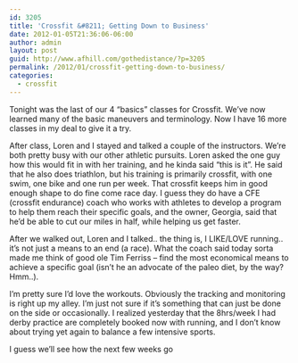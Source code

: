 ```yaml
---
id: 3205
title: 'Crossfit &#8211; Getting Down to Business'
date: 2012-01-05T21:36:06-06:00
author: admin
layout: post
guid: http://www.afhill.com/gothedistance/?p=3205
permalink: /2012/01/crossfit-getting-down-to-business/
categories:
  - crossfit
---
```

Tonight was the last of our 4 &#8220;basics&#8221; classes for Crossfit. We&#8217;ve now learned many of the basic maneuvers and terminology. Now I have 16 more classes in my deal to give it a try. 

After class, Loren and I stayed and talked a couple of the instructors. We&#8217;re both pretty busy with our other athletic pursuits. Loren asked the one guy how this would fit in with her training, and he kinda said &#8220;this is it&#8221;. He said that he also does triathlon, but his training is primarily crossfit, with one swim, one bike and one run per week. That crossfit keeps him in good enough shape to do fine come race day. I guess they do have a CFE (crossfit endurance) coach who works with athletes to develop a program to help them reach their specific goals, and the owner, Georgia, said that he&#8217;d be able to cut our miles in half, while helping us get faster. 

After we walked out, Loren and I talked.. the thing is, I LIKE/LOVE running.. it&#8217;s not just a means to an end (a race). What the coach said today sorta made me think of good ole Tim Ferriss &#8211; find the most economical means to achieve a specific goal (isn&#8217;t he an advocate of the paleo diet, by the way? Hmm..). 

I&#8217;m pretty sure I&#8217;d love the workouts. Obviously the tracking and monitoring is right up my alley. I&#8217;m just not sure if it&#8217;s something that can just be done on the side or occasionally. I realized yesterday that the 8hrs/week I had derby practice are completely booked now with running, and I don&#8217;t know about trying yet again to balance a few intensive sports.

I guess we&#8217;ll see how the next few weeks go![<img src="http://www.afhill.com/gothedistance/wp-content/uploads/2012/01/skitched-20120105-213543.png" alt="" title="crossfit skills" width="353" height="578" class="alignnone size-full wp-image-3206" />](http://www.afhill.com/gothedistance/wp-content/uploads/2012/01/skitched-20120105-213543.png)